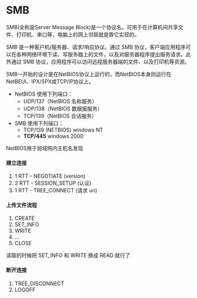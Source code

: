 <!-- https://blog.csdn.net/qq_44002418/article/details/125508092 -->
# SMB
SMB(全称是Server Message Block)是一个协议名，可用于在计算机间共享文件、打印机、串口等，电脑上的网上邻居就是靠它实现的。

SMB 是一种客户机/服务器、请求/响应协议。通过 SMB 协议，客户端应用程序可以在各种网络环境下读、写服务器上的文件，以及对服务器程序提出服务请求。此外通过 SMB 协议，应用程序可以访问远程服务器端的文件、以及打印机等资源。

SMB一开始的设计是在NetBIOS协议上运行的，而NetBIOS本身则运行在NetBEUI、IPX/SPX或TCP/IP协议上。

- NetBIOS 使用下列端口：
  - UDP/137（NetBIOS 名称服务）
  - UDP/138（NetBIOS 数据报服务）
  - TCP/139（NetBIOS 会话服务）
- SMB 使用下列端口：
  - TCP/139 (NETBIOS) windows NT
  - **TCP/445** windows 2000

NetBIOS用于局域网内主机名发现

#### 建立连接
1. 1 RTT - NEGOTIATE (version)
2. 2 RTT - SESSION_SETUP (认证)
3. 1 RTT - TREE_CONNECT (请求 uri)

#### 上传文件流程
1. CREATE
2. SET_INFO
3. WRITE
4. ...
5. CLOSE

读取的时候把 SET_INFO 和 WRITE 换成 READ 就行了

#### 断开连接
1. TREE_DISCONNECT
2. LOGOFF